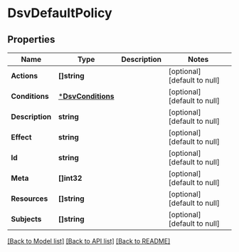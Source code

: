 # DsvDefaultPolicy

## Properties
Name | Type | Description | Notes
------------ | ------------- | ------------- | -------------
**Actions** | **[]string** |  | [optional] [default to null]
**Conditions** | [***DsvConditions**](Conditions.md) |  | [optional] [default to null]
**Description** | **string** |  | [optional] [default to null]
**Effect** | **string** |  | [optional] [default to null]
**Id** | **string** |  | [optional] [default to null]
**Meta** | **[]int32** |  | [optional] [default to null]
**Resources** | **[]string** |  | [optional] [default to null]
**Subjects** | **[]string** |  | [optional] [default to null]

[[Back to Model list]](../README.md#documentation-for-models) [[Back to API list]](../README.md#documentation-for-api-endpoints) [[Back to README]](../README.md)


